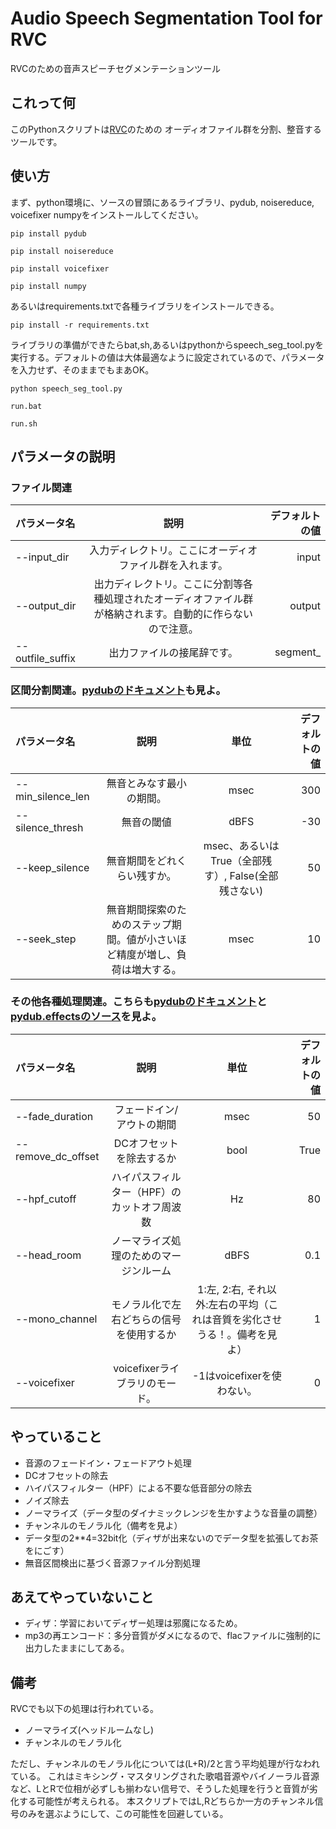 # Audio Speech Segmentation Tool for RVC
RVCのための音声スピーチセグメンテーションツール

## これって何
このPythonスクリプトは[RVC](https://github.com/liujing04/Retrieval-based-Voice-Conversion-WebUI)のための
オーディオファイル群を分割、整音するツールです。

## 使い方
まず、python環境に、ソースの冒頭にあるライブラリ、pydub, noisereduce, voicefixer numpyをインストールしてください。

`pip install pydub`

`pip install noisereduce`

`pip install voicefixer`

`pip install numpy`

あるいはrequirements.txtで各種ライブラリをインストールできる。

`pip install -r requirements.txt`

ライブラリの準備ができたらbat,sh,あるいはpythonからspeech_seg_tool.pyを実行する。デフォルトの値は大体最適なように設定されているので、パラメータを入力せず、そのままでもまあOK。

`python speech_seg_tool.py`

`run.bat`

`run.sh`


## パラメータの説明
### ファイル関連

| パラメータ名 | 説明 | デフォルトの値 |
| :-- | :-: | --: |
| --input_dir | 入力ディレクトリ。ここにオーディオファイル群を入れます。 | input |
| --output_dir | 出力ディレクトリ。ここに分割等各種処理されたオーディオファイル群が格納されます。自動的に作らないので注意。 | output |
| --outfile_suffix | 出力ファイルの接尾辞です。 | segment_ |

### 区間分割関連。[pydubのドキュメント](https://github.com/jiaaro/pydub/blob/master/API.markdown)も見よ。

| パラメータ名 | 説明 | 単位 | デフォルトの値 |
| :-- | :-: | :-: | --: |
| --min_silence_len | 無音とみなす最小の期間。 | msec | 300 |
| --silence_thresh | 無音の閾値 | dBFS | -30 |
| --keep_silence| 無音期間をどれくらい残すか。 | msec、あるいはTrue（全部残す）, False(全部残さない) | 50 |
| --seek_step| 無音期間探索のためのステップ期間。値が小さいほど精度が増し、負荷は増大する。 | msec | 10 |


### その他各種処理関連。こちらも[pydubのドキュメント](https://github.com/jiaaro/pydub/blob/master/API.markdown)と[pydub.effectsのソース](https://github.com/jiaaro/pydub/blob/master/pydub/effects.py)を見よ。
| パラメータ名 | 説明 | 単位 | デフォルトの値 |
| :-- | :-: | :-: | --: |
| --fade_duration | フェードイン/アウトの期間 | msec | 50 |
| --remove_dc_offset | DCオフセットを除去するか | bool | True |
| --hpf_cutoff| ハイパスフィルター（HPF）のカットオフ周波数 | Hz | 80 |
| --head_room | ノーマライズ処理のためのマージンルーム | dBFS | 0.1 |
| --mono_channel| モノラル化で左右どちらの信号を使用するか | 1:左, 2:右, それ以外:左右の平均（これは音質を劣化させうる！。備考を見よ） | 1 |
| --voicefixer| voicefixerライブラリのモード。 | -1はvoicefixerを使わない。 | 0 |


## やっていること
- 音源のフェードイン・フェードアウト処理
- DCオフセットの除去
- ハイパスフィルター（HPF）による不要な低音部分の除去
- ノイズ除去
- ノーマライズ（データ型のダイナミックレンジを生かすような音量の調整）
- チャンネルのモノラル化（備考を見よ）
- データ型の2**4=32bit化（ディザが出来ないのでデータ型を拡張してお茶をにごす）
- 無音区間検出に基づく音源ファイル分割処理

## あえてやっていないこと
- ディザ：学習においてディザー処理は邪魔になるため。
- mp3の再エンコード：多分音質がダメになるので、flacファイルに強制的に出力したままにしてある。

## 備考
RVCでも以下の処理は行われている。
- ノーマライズ(ヘッドルームなし)
- チャンネルのモノラル化

ただし、チャンネルのモノラル化については(L+R)/2と言う平均処理が行なわれている。
これはミキシング・マスタリングされた歌唱音源やバイノーラル音源など、LとRで位相が必ずしも揃わない信号で、そうした処理を行うと音質が劣化する可能性が考えられる。
本スクリプトではL,Rどちらか一方のチャンネル信号のみを選ぶようにして、この可能性を回避している。
